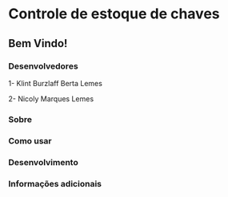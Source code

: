 # Controle de estoque de chaves

## Bem Vindo!

### Desenvolvedores

1- Klint Burzlaff Berta Lemes

2- Nicoly Marques Lemes

### Sobre


### Como usar


### Desenvolvimento


### Informações adicionais
